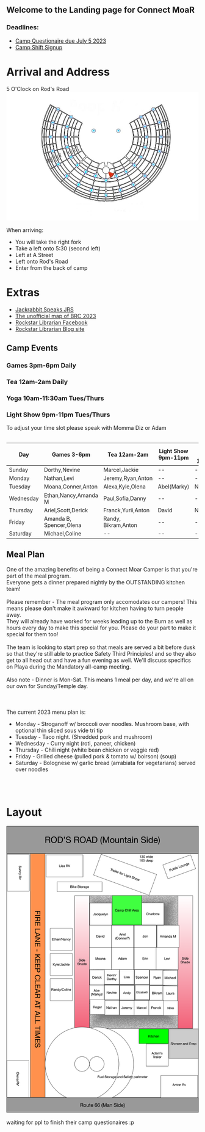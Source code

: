 ## Welcome to the Landing page for Connect MoaR

### Deadlines:
* [Camp Questionaire due July 5 2023](https://forms.gle/XLcBT425rB7dYvuY9)
* [Camp Shift Signup](https://forms.gle/iryLB4qWp74a2Xij8)

# Arrival and Address
5 O'Clock on Rod's Road
<img src="./images/Camp_rough_location.jpg">

When arriving: 
* You will take the right fork
* Take a left onto 5:30 (second left)
* Left at A Street
* Left onto Rod's Road
* Enter from the back of camp


# Extras
* [Jackrabbit Speaks JRS](https://burningman.org/news/jrs/)
* [The unofficial map of BRC 2023](https://www.unofficialbrcmap.com/)
* [Rockstar Librarian Facebook](https://www.facebook.com/rockstarlibrarianpage/)
* [Rockstar Librarian Blog site](https://www.rockstarlibrarian.com/)



## Camp Events
### Games  3pm-6pm Daily
### Tea  12am-2am Daily
### Yoga  10am-11:30am  Tues/Thurs
### Light Show  9pm-11pm Tues/Thurs

To adjust your time slot please speak with Momma Diz or Adam<br/><br/>

| Day | Games 3-6pm | Tea 12am-2am | Light Show 9pm-11pm | Yoga 10am-11:30am |
| --- | --- | --- | --- | --- |
|Sunday|Dorthy,Nevine|Marcel,Jackie|--|--|
|Monday|Nathan,Levi|Jeremy,Ryan,Anton|--|--|
|Tuesday|Moana,Conner,Anton|Alexa,Kyle,Olena|Abel(Marky)| Niko/Laura|
|Wednesday|Ethan,Nancy,Amanda M|Paul,Sofia,Danny|--|--|
|Thursday|Ariel,Scott,Derick|Franck,Yurii,Anton|David|Niko/Laura|
|Friday|Amanda B, Spencer,Olena|Randy, Bikram,Anton|--|--|
|Saturday|Michael,Coline|--|--|--|


## Meal Plan

One of the amazing benefits of being a Connect Moar Camper is that you're part of the meal program.  <br />
Everyone gets a dinner prepared nightly by the OUTSTANDING kitchen team!
<br /><br />
Please remember - The meal program only accomodates our campers!  This means please don't make it awkward for kitchen having to turn people away.  
They will already have worked for weeks leading up to the Burn as well as hours every day to make this special for you. Please do your part to make it special for them too! 
<br /><br />
The team is looking to start prep so that meals are served a bit before dusk so that they're still able to practice Safety Third Principles! 
and so they also get to all head out and have a fun evening as well.   We'll discuss specifics on Playa during the Mandatory all-camp meeting.
<br /><br />
Also note - Dinner is Mon-Sat.  This means 1 meal per day, and we're all on our own for Sunday/Temple day.  
<br /><br /><br />
The current 2023 menu plan is:<br />
* Monday - Stroganoff w/ broccoli over noodles.  Mushroom base, with optional thin sliced sous vide tri tip
* Tuesday - Taco night. (Shredded pork and mushroom)
* Wednesday - Curry night  (roti, paneer, chicken)
* Thursday - Chili night (white bean chicken or veggie red)
* Friday - Grilled cheese (pulled pork & tomato w/ boirson) (soup)
* Saturday - Bolognese w/ garlic bread (arrabiata for vegetarians) served over noodles

<br/><br/>
# Layout


<img src="images/camp-layout-2023.png" alt="Camp Layout" />

waiting for ppl to finish their camp questionaires  :p
